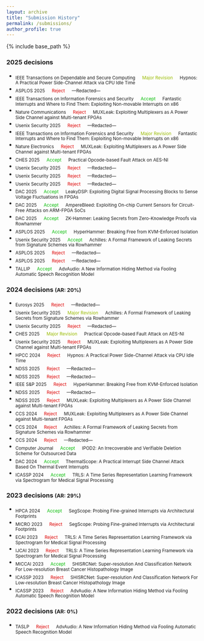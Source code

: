 ```yaml
---
layout: archive
title: "Submission History"
permalink: /submissions/
author_profile: true
---
```


{% include base_path %}
### 2025 decisions
- <sub> IEEE Transactions on Dependable and Secure Computing &emsp; <font color="#99bb00">Major Revision</font> &emsp; Hypnos: A Practical Power Side-Channel Attack via CPU Idle Time
- <sub> ASPLOS 2025 &emsp; <font color="#dd0000">Reject</font> &emsp; —Redacted—
- <sub> IEEE Transactions on Information Forensics and Security &emsp; <font color="#00bb00">Accept</font> &emsp; Fantastic Interrupts and Where to Find Them: Exploiting Non-movable Interrupts on x86
- <sub> Nature Communications &emsp; <font color="#dd0000">Reject</font> &emsp; MUXLeak: Exploiting Multiplexers as A Power Side Channel against Multi-tenant FPGAs
- <sub> Usenix Security 2025 &emsp; <font color="#dd0000">Reject</font> &emsp; —Redacted—
- <sub> IEEE Transactions on Information Forensics and Security &emsp; <font color="#99bb00">Major Revision</font> &emsp; Fantastic Interrupts and Where to Find Them: Exploiting Non-movable Interrupts on x86
- <sub> Nature Electronics &emsp; <font color="#dd0000">Reject</font> &emsp; MUXLeak: Exploiting Multiplexers as A Power Side Channel against Multi-tenant FPGAs
- <sub> CHES 2025 &emsp; <font color="#00bb00">Accept</font> &emsp; Practical Opcode-based Fault Attack on AES-NI<br/>
- <sub> Usenix Security 2025 &emsp; <font color="#dd0000">Reject</font> &emsp; —Redacted—
- <sub> Usenix Security 2025 &emsp; <font color="#dd0000">Reject</font> &emsp; —Redacted—
- <sub> Usenix Security 2025 &emsp; <font color="#dd0000">Reject</font> &emsp; —Redacted—
- <sub> DAC 2025 &emsp; <font color="#00bb00">Accept</font> &emsp; LeakyDSP: Exploiting Digital Signal Processing Blocks to Sense Voltage Fluctuations in FPGAs<br/>
- <sub> DAC 2025 &emsp; <font color="#00bb00">Accept</font> &emsp; AmpereBleed: Exploiting On-chip Current Sensors for Circuit-Free Attacks on ARM-FPGA SoCs<br/>
- <sub> DAC 2025 &emsp; <font color="#00bb00">Accept</font> &emsp; ZK-Hammer: Leaking Secrets from Zero-Knowledge Proofs via Rowhammer<br/>
- <sub> ASPLOS 2025 &emsp; <font color="#00bb00">Accept</font> &emsp; HyperHammer: Breaking Free from KVM-Enforced Isolation
- <sub> Usenix Security 2025 &emsp; <font color="#00bb00">Accept</font> &emsp; Achilles: A Formal Framework of Leaking Secrets from Signature Schemes via Rowhammer<br/>
- <sub> ASPLOS 2025 &emsp; <font color="#dd0000">Reject</font> &emsp; —Redacted—
- <sub> ASPLOS 2025 &emsp; <font color="#dd0000">Reject</font> &emsp; —Redacted—
- <sub> TALLIP &emsp; <font color="#00bb00">Accept</font> &emsp; AdvAudio: A New Information Hiding Method via Fooling Automatic Speech Recognition Model<br/>

### 2024 decisions <small>(AR: 20%)</small>
- <sub> Eurosys 2025 &emsp; <font color="#dd0000">Reject</font> &emsp; —Redacted—
- <sub> Usenix Security 2025 &emsp; <font color="#99bb00">Major Revision</font> &emsp; Achilles: A Formal Framework of Leaking Secrets from Signature Schemes via Rowhammer<br/>
- <sub> Usenix Security 2025 &emsp; <font color="#dd0000">Reject</font> &emsp; —Redacted—
- <sub> CHES 2025 &emsp; <font color="#99bb00">Major Revision</font> &emsp; Practical Opcode-based Fault Attack on AES-NI<br/>
- <sub> Usenix Security 2025 &emsp; <font color="#dd0000">Reject</font> &emsp; MUXLeak: Exploiting Multiplexers as A Power Side Channel against Multi-tenant FPGAs
- <sub> HPCC 2024 &emsp; <font color="#dd0000">Reject</font> &emsp; Hypnos: A Practical Power Side-Channel Attack via CPU Idle Time
- <sub> NDSS 2025 &emsp; <font color="#dd0000">Reject</font> &emsp; —Redacted—
- <sub> NDSS 2025 &emsp; <font color="#dd0000">Reject</font> &emsp; —Redacted—
- <sub> IEEE S&P 2025 &emsp; <font color="#dd0000">Reject</font> &emsp; HyperHammer: Breaking Free from KVM-Enforced Isolation<br/>
- <sub> NDSS 2025 &emsp; <font color="#dd0000">Reject</font> &emsp; —Redacted—
- <sub> NDSS 2025 &emsp; <font color="#dd0000">Reject</font> &emsp; MUXLeak: Exploiting Multiplexers as A Power Side Channel against Multi-tenant FPGAs
- <sub> CCS 2024 &emsp; <font color="#dd0000">Reject</font> &emsp; MUXLeak: Exploiting Multiplexers as A Power Side Channel against Multi-tenant FPGAs
- <sub> CCS 2024 &emsp; <font color="#dd0000">Reject</font> &emsp; Achilles: A Formal Framework of Leaking Secrets from Signature Schemes via Rowhammer
- <sub> CCS 2024 &emsp; <font color="#dd0000">Reject</font> &emsp; —Redacted—
- <sub> Computer Journal &emsp; <font color="#00bb00">Accept</font> &emsp; IPOD2: An Irrecoverable and Verifiable Deletion Scheme for Outsourced Data<br/>
- <sub> DAC 2024 &emsp; <font color="#00bb00">Accept</font> &emsp; ThermalScope: A Practical Interrupt Side Channel Attack Based On Thermal Event Interrupts<br/>
- <sub> ICASSP 2024 &emsp; <font color="#00bb00">Accept</font> &emsp; TRLS: A Time Series Representation Learning Framework via Spectrogram for Medical Signal Processing<br/>

### 2023 decisions <small>(AR: 29%)</small>
- <sub> HPCA 2024 &emsp; <font color="#00bb00">Accept</font> &emsp; SegScope: Probing Fine-grained Interrupts via Architectural Footprints<br/>
- <sub> MICRO 2023 &emsp; <font color="#dd0000">Reject</font> &emsp; SegScope: Probing Fine-grained Interrupts via Architectural Footprints<br/>
- <sub> ECAI 2023 &emsp; <font color="#dd0000">Reject</font> &emsp; TRLS: A Time Series Representation Learning Framework via Spectrogram for Medical Signal Processing<br/>
- <sub> IJCAI 2023 &emsp; <font color="#dd0000">Reject</font> &emsp; TRLS: A Time Series Representation Learning Framework via Spectrogram for Medical Signal Processing<br/>
- <sub> MICCAI 2023 &emsp; <font color="#00bb00">Accept</font> &emsp; SHISRCNet: Super-resolution And Classification Network For Low-resolution Breast Cancer Histopathology Image<br/>
- <sub> ICASSP 2023 &emsp; <font color="#dd0000">Reject</font> &emsp; SHISRCNet: Super-resolution And Classification Network For Low-resolution Breast Cancer Histopathology Image<br/>
- <sub> ICASSP 2023 &emsp; <font color="#dd0000">Reject</font> &emsp; AdvAudio: A New Information Hiding Method via Fooling Automatic Speech Recognition Model<br/>

### 2022 decisions <small>(AR: 0%)</small>
- <sub> TASLP &emsp; <font color="#dd0000">Reject</font> &emsp; AdvAudio: A New Information Hiding Method via Fooling Automatic Speech Recognition Model<br/>
